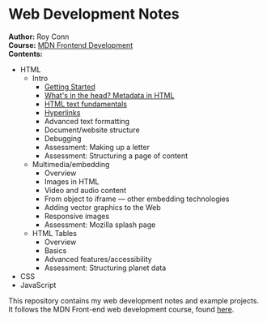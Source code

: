 # Web Development Notes

__Author:__ Roy Conn </br>
__Course:__ [MDN Frontend Development](https://developer.mozilla.org/en-US/docs/Learn/Front-end_web_developer) </br>
__Contents:__

* HTML
  * Intro
    * [Getting Started](01%20-%20html/01-intro/01-gettingStarted/notes.md)
    * [What's in the head? Metadata in HTML](01%20-%20html/01-intro/02-htmlHead/notes.md)
    * [HTML text fundamentals](01%20-%20html/01-intro/03-textFundamentals/notes.md)
    * [Hyperlinks](01%20-%20html/01-intro/04-hyperlinks/notes.md)
    * Advanced text formatting
    * Document/website structure
    * Debugging
    * Assessment: Making up a letter
    * Assessment: Structuring a page of content
  * Multimedia/embedding
    * Overview
    * Images in HTML
    * Video and audio content
    * From object to iframe — other embedding technologies
    * Adding vector graphics to the Web
    * Responsive images
    * Assessment: Mozilla splash page
  * HTML Tables
    * Overview
    * Basics
    * Advanced features/accessibility
    * Assessment: Structuring planet data
* CSS
* JavaScript

This repository contains my web development notes and example projects.
It follows the MDN Front-end web development course, found [here](https://developer.mozilla.org/en-US/docs/Learn/Front-end_web_developer).
